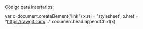 Código para insertarlos:

var x=document.createElement("link")
x.rel  = 'stylesheet';
x.href = "https://rawgit.com/..."
document.head.appendChild(x)
